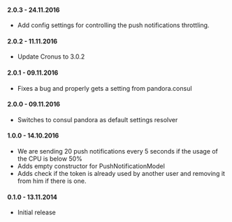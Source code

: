 #### 2.0.3 - 24.11.2016
* Add config settings for controlling the push notifications throttling.

#### 2.0.2 - 11.11.2016
* Update Cronus to 3.0.2

#### 2.0.1 - 09.11.2016
* Fixes a bug and properly gets a setting from pandora.consul

#### 2.0.0 - 09.11.2016
* Switches to consul pandora as default settings resolver

#### 1.0.0 - 14.10.2016
* We are sending 20 push notifications every 5 seconds if the usage of the CPU is below 50%
* Adds empty constructor for PushNotificationModel
* Adds check if the token is already used by another user and removing it from him if there is one.

#### 0.1.0 - 13.11.2014
* Initial release